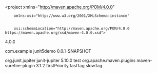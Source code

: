 <project xmlns="http://maven.apache.org/POM/4.0.0"


     	xmlns:xsi="http://www.w3.org/2001/XMLSchema-instance"


     	xsi:schemaLocation="http://maven.apache.org/POM/4.0.0 https://maven.apache.org/xsd/maven-4.0.0.xsd">
 
  <modelVersion>4.0.0</modelVersion>
 
  <groupId>com.example</groupId>
<artifactId>junit5demo</artifactId>
<version>0.0.1-SNAPSHOT</version>
 
  <dependencies>
<dependency>
<groupId>org.junit.jupiter</groupId>
<artifactId>junit-jupiter</artifactId>
<version>5.10.0</version>
<scope>test</scope>
</dependency>
</dependencies>
<build>
<plugins>
<plugin>
<groupId>org.apache.maven.plugins</groupId>
<artifactId>maven-surefire-plugin</artifactId>
<version>3.1.2</version>
<configuration>
<includeTags>firstPriority,fastTag</includeTags>
<excludeTags>slowTag</excludeTags>
</configuration>
</plugin>
</plugins>
</build>
 </project>
